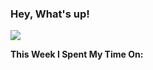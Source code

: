 ### Hey, What's up!
![](https://github-readme-stats.vercel.app/api?username=RonglinC)
<!--
**RonglinC/RonglinC** is a ✨ _special_ ✨ repository because its `README.md` (this file) appears on your GitHub profile.

Here are some ideas to get you started:

- 🔭 I’m currently working on ...
- 🌱 I’m currently learning ...
- 👯 I’m looking to collaborate on ...
- 🤔 I’m looking for help with ...
- 💬 Ask me about ...
- 📫 How to reach me: ...
- 😄 Pronouns: ...
- ⚡ Fun fact: ...
-->

**This Week I Spent My Time On:**
<!--START_SECTION:waka-->

<!--END_SECTION:waka-->

